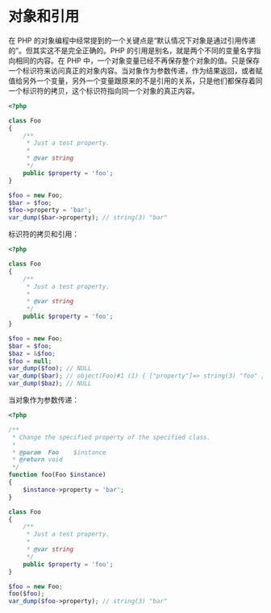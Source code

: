 # 对象和引用

在 PHP 的对象编程中经常提到的一个关键点是“默认情况下对象是通过引用传递的”。但其实这不是完全正确的。PHP 的引用是别名，就是两个不同的变量名字指向相同的内容。在 PHP 中，一个对象变量已经不再保存整个对象的值。只是保存一个标识符来访问真正的对象内容。当对象作为参数传递，作为结果返回，或者赋值给另外一个变量，另外一个变量跟原来的不是引用的关系，只是他们都保存着同一个标识符的拷贝，这个标识符指向同一个对象的真正内容。

```php
<?php

class Foo
{
    /**
     * Just a test property.
     *
     * @var string
     */
    public $property = 'foo';
}

$foo = new Foo;
$bar = $foo;
$foo->property = 'bar';
var_dump($bar->property); // string(3) "bar"

```

标识符的拷贝和引用：

```php
<?php

class Foo
{
    /**
     * Just a test property.
     *
     * @var string
     */
    public $property = 'foo';
}

$foo = new Foo;
$bar = $foo;
$baz = &$foo;
$foo = null;
var_dump($foo); // NULL
var_dump($bar); // object(Foo)#1 (1) { ["property"]=> string(3) "foo" }
var_dump($baz); // NULL

```

当对象作为参数传递：

```php
<?php

/**
 * Change the specified property of the specified class.
 *
 * @param  Foo    $instance
 * @return void
 */
function foo(Foo $instance)
{
    $instance->property = 'bar';
}

class Foo
{
    /**
     * Just a test property.
     *
     * @var string
     */
    public $property = 'foo';
}

$foo = new Foo;
foo($foo);
var_dump($foo->property); // string(3) "bar"

```

